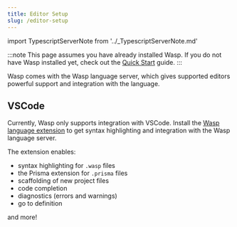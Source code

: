 ```yaml
---
title: Editor Setup
slug: /editor-setup
---
```

import TypescriptServerNote from '../_TypescriptServerNote.md'

:::note
This page assumes you have already installed Wasp. If you do not have Wasp installed yet, check out the [Quick Start](./quick-start.md) guide.
:::

Wasp comes with the Wasp language server, which gives supported editors powerful support and integration with the language. 

## VSCode

Currently, Wasp only supports integration with VSCode. Install the [Wasp language extension](https://marketplace.visualstudio.com/items?itemName=wasp-lang.wasp) to get syntax highlighting and integration with the Wasp language server.

The extension enables:
- syntax highlighting for `.wasp` files
- the Prisma extension for `.prisma` files
- scaffolding of new project files
- code completion
- diagnostics (errors and warnings)
- go to definition

and more!

<TypescriptServerNote />
